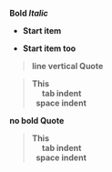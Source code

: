 **Bold**<b>
*Italic*
* Start item
- Start item too
> line vertical
**Quote**<b>
<blockquote> This <br>
&emsp; tab indent<br>
&nbsp; space indent
</blockquote>

no bold Quote<b>
<blockquote> This <br>
&emsp; tab indent<br>
&nbsp; space indent
</blockquote>
